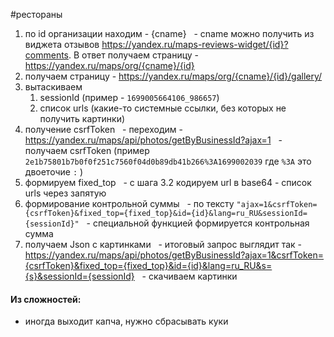 #рестораны 
1. по id организации находим - {cname}
    - cname можно получить из виджета отзывов https://yandex.ru/maps-reviews-widget/{id}?comments. В ответ получаем страницу - https://yandex.ru/maps/org/{cname}/{id}
2. получаем страницу - https://yandex.ru/maps/org/{cname}/{id}/gallery/
3. вытаскиваем
	1. sessionId (пример - ``1699005664106_986657``)
	2. список urls (какие-то системные ссылки, без которых не получить картинки)
4. получение csrfToken
  - переходим - https://yandex.ru/maps/api/photos/getByBusinessId?ajax=1
  - получаем csrfToken (пример ``2e1b75801b7b0f0f251c7560f04d0b89db41b266%3A1699002039`` где ``%3A`` это двоеточие ``:`` )
5. формируем fixed_top
  - с шага 3.2 кодируем url в base64 - список urls через запятую
6. формирование контрольной суммы
  - по тексту ```"ajax=1&csrfToken={csrfToken}&fixed_top={fixed_top}&id={id}&lang=ru_RU&sessionId={sessionId}"```
  - специальной функцией формируется контрольная сумма
7. получаем Json с картинками
  - итоговый запрос выглядит так - https://yandex.ru/maps/api/photos/getByBusinessId?ajax=1&csrfToken={csrfToken}&fixed_top={fixed_top}&id={id}&lang=ru_RU&s={s}&sessionId={sessionId}
  - скачиваем картинки

#### Из сложностей:
* иногда выходит капча, нужно сбрасывать куки